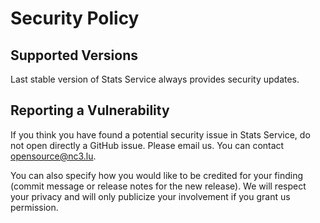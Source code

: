# Security Policy

## Supported Versions

Last stable version of Stats Service always provides security updates.

## Reporting a Vulnerability

If you think you have found a potential security issue in Stats Service, do not open
directly a GitHub issue. Please email us. You can contact
[opensource@nc3.lu](mailto:opensource@nc3.lu).

You can also specify how you would like to be credited for your finding
(commit message or release notes for the new release). We will
respect your privacy and will only publicize your involvement if you
grant us permission.
